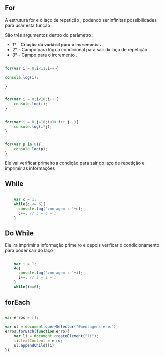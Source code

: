 

## For

<p> A estrutura for e o laço de repetição , podendo ser infinitas possibilidades para usar esta função . </p>

<p> São três argumentos dentro do parâmetro :</p>

* 1° - Criação da variável para o incremento .
* 2° - Campo para lógica condicional para sair do laço de repetição .
* 3° - Campo para o incremento .

```javascript 

for(var i = 0;i<11;i++){

console.log(i);

}


for(var i = 0;i<10;i++){
    console.log(i);
}


for(var i = 0,j=10;i<10;i++,j--){
    console.log(i*j);
}


for(var p in 0){
    console.log(p);
}
```

<p> Ele vai verificar primeiro a condição para sair do laço de repetição e imprimir as informações </p>


## While

```javascript 

    var c = 1;
    while(c <= 6){
      console.log("contagem : "+c);
      c++; // c = c + 1
    }

```
## Do While

<p> Ele ira imprimir a informação primeiro e depois verificar o condicionamento para poder sair do laço </p>

```javascript 

    var i = 1;
    do{
      console.log("contagem : "+i);
      i++; // i = i + 1
    }
    while(i<=6);

```

## forEach

```javascript

var erros = [];

var ul = document.querySelector("#mensagens-erro");
erros.forEach(function(erro){
    var li = document.createElement("li");
    li.textContent = erro;
    ul.appendChild(li);
})

```